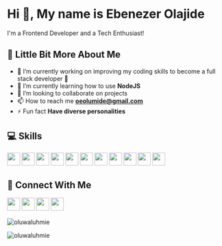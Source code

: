 # Hi 👋, My name is Ebenezer Olajide

I'm a Frontend Developer and a Tech Enthusiast!

## 💫 Little Bit More About Me

- 🔭 I’m currently working on improving my coding skills to become a full stack developer 🤩
- 🌱 I’m currently learning how to use **NodeJS**
- 👯 I’m looking to collaborate on projects
- 📫 How to reach me **oeolumide@gmail.com**
- ⚡ Fun fact **Have diverse personalities**

## 💻 Skills
<p>
<img src="https://img.shields.io/badge/html5-%23E34F26.svg?style=for-the-badge&logo=html5&logoColor=white" style="margin-bottom: 4px;" height="30px">
<img src="https://img.shields.io/badge/css3-%231572B6.svg?style=for-the-badge&logo=css3&logoColor=white" style="margin-bottom: 4px;" height="30px">
<img src="https://img.shields.io/badge/javascript-%23323330.svg?style=for-the-badge&logo=javascript&logoColor=%23F7DF1E" style="margin-bottom: 4px;" height="30px">
<img src="https://img.shields.io/badge/bootstrap-%23563D7C.svg?style=for-the-badge&logo=bootstrap&logoColor=white" style="margin-bottom: 4px;" height="30px">
<img src="https://img.shields.io/badge/tailwind css-B8C2CC?style=for-the-badge&logo=tailwind&logoColor=white" style="margin-bottom: 4px;" height="30px">
<img src="https://img.shields.io/badge/VueJS-42b883?style=for-the-badge&logo=Vue&logoColor=42b883" style="margin-bottom: 4px;" height="30px">
<img src="https://img.shields.io/badge/ReactJS-7cc5d9?style=for-the-badge&logo=React&logoColor=7cc5d9" style="margin-bottom: 4px;" height="30px">
<img src="https://img.shields.io/badge/python-3670A0?style=for-the-badge&logo=python&logoColor=ffdd54" style="margin-bottom: 4px;" height="30px">
<img src="https://img.shields.io/badge/Java-ED8B00?style=for-the-badge&logo=java&logoColor=white" style="margin-bottom: 4px;" height="30px">
<img src="https://img.shields.io/badge/PHP-777BB4?style=for-the-badge&logo=php&logoColor=white" style="margin-bottom: 4px;" height="30px">
<img src="https://img.shields.io/badge/git-%23F05033.svg?style=for-the-badge&logo=git&logoColor=white" style="margin-bottom: 4px;" height="30px">
</p>

## 👥 Connect With Me
<p>
<a href="https://www.twitter.com/oluwaluhmie"><img src="https://img.shields.io/badge/Twitter-1DA1F2?style=for-the-badge&logo=twitter&logoColor=white" style="margin-bottom: 4px;" height="30px" target="blank"></a>
<a href="https://www.instagram.com/oluwaluhmie"><img src="https://img.shields.io/badge/Instagram-%23E4405F.svg?style=for-the-badge&logo=Instagram&logoColor=white" style="margin-bottom: 4px;" height="30px" target="blank"></a>
<a href="https://www.linkedin.com/in/olumideolajide/"><img src="https://img.shields.io/badge/LinkedIn-0077B5?style=for-the-badge&logo=linkedin&logoColor=white" style="margin-bottom: 4px;" height="30px" target="blank"></a>
<a href="https://web.facebook.com/olajide.ebenezerolumide/"><img src="https://img.shields.io/badge/Facebook-1877F2?style=for-the-badge&logo=facebook&logoColor=white" style="margin-bottom: 4px;" height="30px" target="blank"></a>
</p>

<p><img align="center" src="https://github-readme-stats.vercel.app/api/top-langs?username=oluwaluhmie&show_icons=true&locale=en&layout=compact" alt="oluwaluhmie" /></p>

<p><img align="center" src="https://github-readme-streak-stats.herokuapp.com/?user=oluwaluhmie&" alt="oluwaluhmie" /></p>
